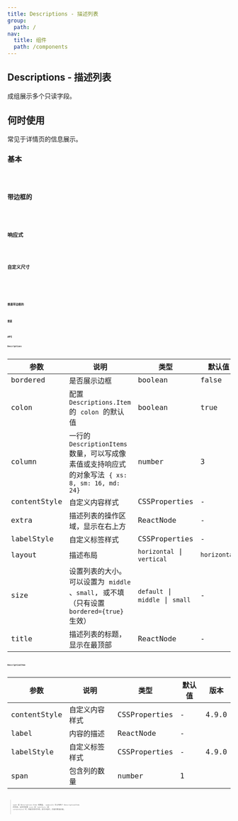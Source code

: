 ```yaml
---
title: Descriptions - 描述列表
group:
  path: /
nav:
  title: 组件
  path: /components
---
```


## Descriptions - 描述列表

成组展示多个只读字段。

## 何时使用

常见于详情页的信息展示。

### 基本

<code src="./demos/basic.tsx" />

### 带边框的

<code src="./demos/border.tsx" />

### 响应式

<code src="./demos/responsive.tsx" />

### 自定义尺寸

<code src="./demos/size.tsx" />

<code src="./demos/style.tsx" />

<code src="./demos/text.tsx" />

### 垂直带边框的

<code src="./demos/vertical-border.tsx" />

### 垂直

<code src="./demos/vertical.tsx" />

## API

### Descriptions

| 参数         | 说明                                                                                            | 类型                             | 默认值       | 版本   |
| ------------ | ----------------------------------------------------------------------------------------------- | -------------------------------- | ------------ | ------ |
| bordered     | 是否展示边框                                                                                    | boolean                          | false        |        |
| colon        | 配置 `Descriptions.Item` 的 `colon` 的默认值                                                    | boolean                          | true         |        |
| column       | 一行的 `DescriptionItems` 数量，可以写成像素值或支持响应式的对象写法 `{ xs: 8, sm: 16, md: 24}` | number                           | 3            |        |
| contentStyle | 自定义内容样式                                                                                  | CSSProperties                    | -            | 4.10.0 |
| extra        | 描述列表的操作区域，显示在右上方                                                                | ReactNode                        | -            | 4.5.0  |
| labelStyle   | 自定义标签样式                                                                                  | CSSProperties                    | -            | 4.10.0 |
| layout       | 描述布局                                                                                        | `horizontal` \| `vertical`       | `horizontal` |        |
| size         | 设置列表的大小。可以设置为 `middle` 、`small`, 或不填（只有设置 `bordered={true}` 生效）        | `default` \| `middle` \| `small` | -            |        |
| title        | 描述列表的标题，显示在最顶部                                                                    | ReactNode                        | -            |        |

### DescriptionItem

| 参数         | 说明           | 类型          | 默认值 | 版本  |
| ------------ | -------------- | ------------- | ------ | ----- |
| contentStyle | 自定义内容样式 | CSSProperties | -      | 4.9.0 |
| label        | 内容的描述     | ReactNode     | -      |       |
| labelStyle   | 自定义标签样式 | CSSProperties | -      | 4.9.0 |
| span         | 包含列的数量   | number        | 1      |       |

> span 是 Description.Item 的数量。 span={2} 会占用两个 DescriptionItem 的宽度。当同时配置 `style` 和 `labelStyle`（或 `contentStyle`）时，两者会同时作用。样式冲突时，后者会覆盖前者。
